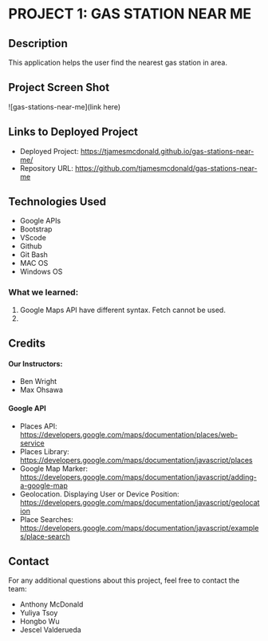 # PROJECT 1: GAS STATION NEAR ME


## Description
This application helps the user find the nearest gas station in area. 


## Project Screen Shot
![gas-stations-near-me](link here)



## Links to Deployed Project
- Deployed Project:  https://tjamesmcdonald.github.io/gas-stations-near-me/
- Repository URL:  https://github.com/tjamesmcdonald/gas-stations-near-me




## Technologies Used
- Google APIs
- Bootstrap
- VScode
- Github
- Git Bash
- MAC OS
- Windows OS



### What we learned:  

1. Google Maps API have different syntax.  Fetch cannot be used.  
2.




## Credits

#### Our Instructors:
- Ben Wright 
- Max Ohsawa 



#### Google API
- Places API:  https://developers.google.com/maps/documentation/places/web-service
- Places Library: https://developers.google.com/maps/documentation/javascript/places
- Google Map Marker: https://developers.google.com/maps/documentation/javascript/adding-a-google-map
- Geolocation. Displaying User or Device Position:  https://developers.google.com/maps/documentation/javascript/geolocation
- Place Searches: https://developers.google.com/maps/documentation/javascript/examples/place-search






## Contact
For any additional questions about this project, feel free to contact the team:
- Anthony McDonald
- Yuliya Tsoy
- Hongbo Wu
- Jescel Valderueda
